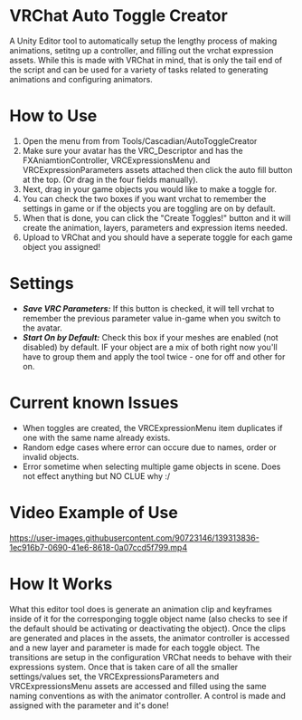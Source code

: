 # VRChat Auto Toggle Creator
A Unity Editor tool to automatically setup the lengthy process of making animations, setitng up a controller, and filling out the vrchat expression assets.
While this is made with VRChat in mind, that is only the tail end of the script and can be used for a variety of tasks related to generating animations and configuring animators.

# How to Use
1. Open the menu from from Tools/Cascadian/AutoToggleCreator
2. Make sure your avatar has the VRC_Descriptor and has the FXAniamtionController, VRCExpressionsMenu and VRCExpressionParameters assets attached then click the auto fill button at the top. (Or drag in the four fields manually).
3. Next, drag in your game objects you would like to make a toggle for.
4. You can check the two boxes if you want vrchat to remember the settings in game or if the objects you are toggling are on by default.
5. When that is done, you can click the "Create Toggles!" button and it will create the animation, layers, parameters and expression items needed.
6. Upload to VRChat and you should have a seperate toggle for each game object you assigned!
# Settings
- ***Save VRC Parameters:*** If this button is checked, it will tell vrchat to remember the previous parameter value in-game when you switch to the avatar.
- ***Start On by Default:*** Check this box if your meshes are enabled (not disabled) by default. IF your object are a mix of both right now you'll have to group them and apply the tool twice - one for off and other for on.
# Current known Issues
- When toggles are created, the VRCExpressionMenu item duplicates if one with the same name already exists.
- Random edge cases where error can occure due to names, order or invalid objects.
- Error sometime when selecting multiple game objects in scene. Does not effect anything but NO CLUE why :/

# Video Example of Use
https://user-images.githubusercontent.com/90723146/139313836-1ec916b7-0690-41e6-8618-0a07ccd5f799.mp4

# How It Works
What this editor tool does is generate an animation clip and keyframes inside of it for the corresponging toggle object name (also checks to see if the default should be activating or deactivating the object). Once the clips are generated and places in the assets, the animator controller is accessed and a new layer and parameter is made for each toggle object. The transitions are setup in the configuration VRChat needs to behave with their expressions system. Once that is taken care of all the smaller settings/values set, the VRCExpressionsParameters and VRCExpressionsMenu assets are accessed and filled using the same naming conventions as with the animator controller. A control is made and assigned with the parameter and it's done!
